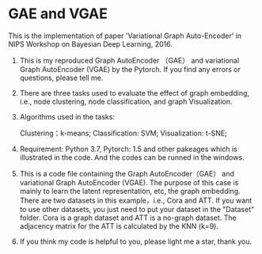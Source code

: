 # GAE and VGAE
This is the implementation of paper 'Variational Graph Auto-Encoder' in NIPS Workshop on Bayesian Deep Learning, 2016. 

1. This is my reproduced Graph AutoEncoder （GAE） and variational Graph AutoEncoder (VGAE) by the Pytorch. If you find any errors or questions, please tell me.

2. There are three tasks used to evaluate the effect of graph embedding, i.e., node clustering, node classification, and graph Visualization.

3. Algorithms used in the tasks:

      Clustering：k-means; 
      Classification: SVM; 
      Visualization: t-SNE;

4. Requirement: Python 3.7, Pytorch: 1.5 and other pakeages which is illustrated in the code. And the codes can be runned in the windows.

5. This is a code file containing the Graph AutoEncoder（GAE） and variational Graph AutoEncoder (VGAE). 
The purpose of this case is mainly to learn the latent representation, etc, the graph embedding. There are two datasets in this example，i.e., Cora and ATT. If you want to use other datasets, you just need to put your dataset in the "Dataset" folder. Cora is a graph dataset and ATT is a no-graph dataset. The adjacency matrix for the ATT is calculated by the KNN (k=9).

6. If you think my code is helpful to you, please light me a star, thank you.
